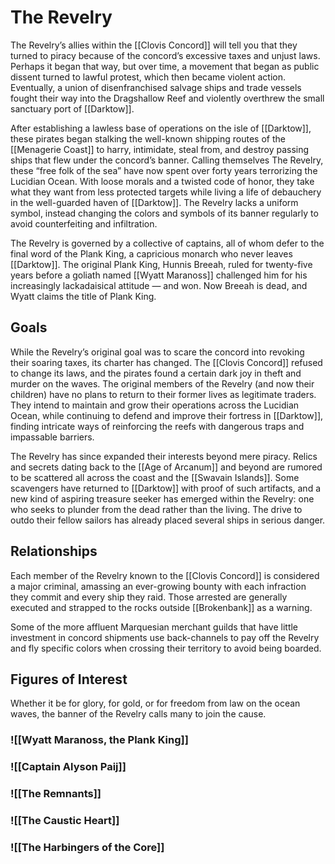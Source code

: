 # The Revelry

The Revelry’s allies within the [[Clovis Concord]] will tell you that they turned to piracy because of the concord’s excessive taxes and unjust laws. Perhaps it began that way, but over time, a movement that began as public dissent turned to lawful protest, which then became violent action. Eventually, a union of disenfranchised salvage ships and trade vessels fought their way into the Dragshallow Reef and violently overthrew the small sanctuary port of [[Darktow]].

After establishing a lawless base of operations on the isle of [[Darktow]], these pirates began stalking the well-known shipping routes of the [[Menagerie Coast]] to harry, intimidate, steal from, and destroy passing ships that flew under the concord’s banner. Calling themselves The Revelry, these “free folk of the sea” have now spent over forty years terrorizing the Lucidian Ocean. With loose morals and a twisted code of honor, they take what they want from less protected targets while living a life of debauchery in the well-guarded haven of [[Darktow]]. The Revelry lacks a uniform symbol, instead changing the colors and symbols of its banner regularly to avoid counterfeiting and infiltration.

The Revelry is governed by a collective of captains, all of whom defer to the final word of the Plank King, a capricious monarch who never leaves [[Darktow]]. The original Plank King, Hunnis Breeah, ruled for twenty-five years before a goliath named [[Wyatt Maranoss]] challenged him for his increasingly lackadaisical attitude — and won. Now Breeah is dead, and Wyatt claims the title of Plank King.
## Goals

While the Revelry’s original goal was to scare the concord into revoking their soaring taxes, its charter has changed. The [[Clovis Concord]] refused to change its laws, and the pirates found a certain dark joy in theft and murder on the waves. The original members of the Revelry (and now their children) have no plans to return to their former lives as legitimate traders. They intend to maintain and grow their operations across the Lucidian Ocean, while continuing to defend and improve their fortress in [[Darktow]], finding intricate ways of reinforcing the reefs with dangerous traps and impassable barriers.

The Revelry has since expanded their interests beyond mere piracy. Relics and secrets dating back to the [[Age of Arcanum]] and beyond are rumored to be scattered all across the coast and the [[Swavain Islands]]. Some scavengers have returned to [[Darktow]] with proof of such artifacts, and a new kind of aspiring treasure seeker has emerged within the Revelry: one who seeks to plunder from the dead rather than the living. The drive to outdo their fellow sailors has already placed several ships in serious danger.

## Relationships

Each member of the Revelry known to the [[Clovis Concord]] is considered a major criminal, amassing an ever-growing bounty with each infraction they commit and every ship they raid. Those arrested are generally executed and strapped to the rocks outside [[Brokenbank]] as a warning.

Some of the more affluent Marquesian merchant guilds that have little investment in concord shipments use back-channels to pay off the Revelry and fly specific colors when crossing their territory to avoid being boarded.

## Figures of Interest

Whether it be for glory, for gold, or for freedom from law on the ocean waves, the banner of the Revelry calls many to join the cause.

### ![[Wyatt Maranoss, the Plank King]]

### ![[Captain Alyson Paij]]

### ![[The Remnants]]

### ![[The Caustic Heart]]

### ![[The Harbingers of the Core]]
